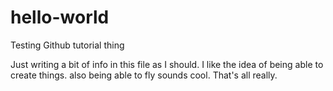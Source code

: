 # hello-world
Testing Github tutorial thing

Just writing a bit of info in this file as I should.
I like the idea of being able to create things. also being able to fly sounds cool.
That's all really.
